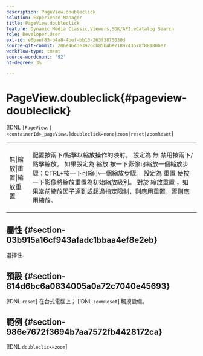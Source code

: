 ```yaml
---
description: PageView.doubleclick
solution: Experience Manager
title: PageView.doubleclick
feature: Dynamic Media Classic,Viewers,SDK/API,eCatalog Search
role: Developer,User
exl-id: e6baef83-b4a8-4bef-bb13-263f3875030d
source-git-commit: 206e4643e3926cb85b4be2189743578f88180be7
workflow-type: tm+mt
source-wordcount: '92'
ht-degree: 3%

---
```


# PageView.doubleclick{#pageview-doubleclick}

[!DNL `[PageView.|<containerId>_pageView.]doubleclick=none|zoom|reset|zoomReset`]

<table id="table_942C8BDBDE1B441596987E9E971202E7"> 
 <tbody> 
  <tr> 
   <td colname="col1"> <p> <span class="codeph"> 無|縮放|重置|縮放重置 </span> </p> </td> 
   <td colname="col2"> <p> 配置按兩下/點擊以縮放操作的映射。 設定為 <span class="codeph"> 無 </span> 禁用按兩下/點擊縮放。 如果設定為 <span class="codeph"> 縮放 </span> 按一下影像可縮放一個縮放步驟；CTRL+按一下可縮小一個縮放步驟。 設定為 <span class="codeph"> 重置 </span> 使按一下影像將縮放重置為初始縮放級別。 對於 <span class="codeph"> 縮放重置 </span>，如果當前縮放因子達到或超過指定限制，則應用重置，否則應用縮放。 </p> </td> 
  </tr> 
 </tbody> 
</table>

## 屬性 {#section-03b915a16cf943afadc1bbaa4ef8e2eb}

選擇性.

## 預設 {#section-814d6bc6a0834005a0a72c7040e45693}

[!DNL `reset`] 在台式電腦上； [!DNL `zoomReset`] 觸摸設備。

## 範例 {#section-986e7672f3694b7aa7572fb4428172ca}

[!DNL `doubleclick=zoom`]
